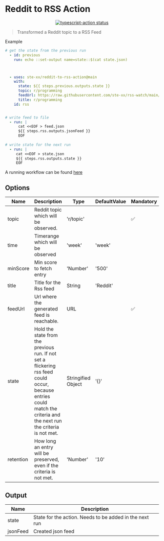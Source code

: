 # Reddit to RSS Action
<p align="center">
  <a href="https://github.com/actions/typescript-action/actions"><img alt="typescript-action status" src="https://github.com/actions/typescript-action/workflows/build-test/badge.svg"></a>
</p>


> Transformed a Reddit topic to a RSS Feed

Example

```yaml
# get the state from the previous run
  - id: previous
    run: echo ::set-output name=state::$(cat state.json)



  - uses: ste-xx/reddit-to-rss-action@main
    with:
      state: ${{ steps.previous.outputs.state }}
      topic: r/programming
      feedUrl: https://raw.githubusercontent.com/ste-xx/rss-watch/main/feed.json
      title: r/programming
    id: rss


# write feed to file
  - run: | 
      cat <<EOF > feed.json
      ${{ steps.rss.outputs.jsonFeed }}
      EOF
  
# write state for the next run
  - run: | 
     cat <<EOF > state.json
     ${{ steps.rss.outputs.state }}
     EOF
``` 

A running workflow can be found [here](https://github.com/ste-xx/rss-watch)


## Options
| Name  | Description | Type | DefaultValue | Mandatory |
| ----- | ----------- | ---- | ------------ | --------- | 
| topic | Reddit topic which will be observed. | 'r/topic' |  | ✅ 
| time  | Timerange which will be observed | 'week' | 'week' |
| minScore  | Min score to fetch entry | 'Number' | '500' |
| title | Title for the Rss feed | String | 'Reddit' |
| feedUrl | Url where the generated feed is reachable. | URL |  | ✅ 
| state | Hold the state from the previous run. If not set a flickering rss feed could occur, because entries could match the criteria and the next run the criteria is not met.  | Stringified Object | '{}' | 
| retention | How long an entry will be preserved, even if the criteria is not met. | 'Number' | '10' |

## Output
| Name     | Description |
| -------- | ----------- | 
| state    | State for the action. Needs to be added in the next run |
| jsonFeed | Created json feed |

